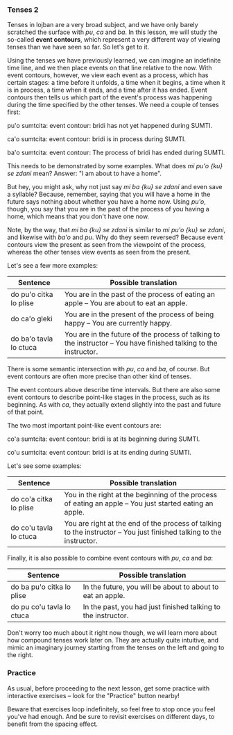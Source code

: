 ### Tenses 2

Tenses in lojban are a very broad subject, and we have only barely scratched the surface with _pu_, _ca_ and _ba_.
In this lesson, we will study the so-called **event contours**, which represent a very different way of viewing tenses than we have seen so far.
So let's get to it.

Using the tenses we have previously learned, we can imagine an indefinite time line, and we then place events on that line relative to the now.
With event contours, however, we view each event as a process, which has certain stages: a time before it unfolds, a time when it begins, a time when it is in process, a time when it ends, and a time after it has ended.
Event contours then tells us which part of the event's process was happening during the time specified by the other tenses.
We need a couple of tenses first:

<span class="definition-head">pu'o</span> sumtcita: event contour: bridi has not yet happened during SUMTI.

<span class="definition-head">ca'o</span> sumtcita: event contour: bridi is in process during SUMTI.

<span class="definition-head">ba'o</span> sumtcita: event contour: The process of bridi has ended during SUMTI.

This needs to be demonstrated by some examples.
What does _mi pu'o {ku} se zdani_ mean?
Answer: "I am about to have a home".

But hey, you might ask, why not just say _mi ba {ku} se zdani_ and even save a syllable?
Because, remember, saying that you will have a home in the future says nothing about whether you have a home now.
Using _pu'o_, though, you say that you are in the past of the process of you having a home, which means that you don't have one now.

Note, by the way, that _mi ba {ku} se zdani_ is similar to _mi pu'o {ku} se zdani_, and likewise with _ba'o_ and _pu_.
Why do they seem reversed?
Because event contours view the present as seen from the viewpoint of the process, whereas the other tenses view events as seen from the present.

Let's see a few more examples:

|Sentence|Possible translation|
|--------|-----------|
|do pu'o citka lo plise|You are in the past of the process of eating an apple &ndash; You are about to eat an apple.|
|do ca'o gleki|You are in the present of the process of being happy &ndash; You are currently happy.|
|do ba'o tavla lo ctuca|You are in the future of the process of talking to the instructor &ndash; You have finished talking to the instructor.|

There is some semantic intersection with _pu_, _ca_ and _ba_, of course.
But event contours are often more precise than other kind of tenses.

The event contours above describe time intervals.
But there are also some event contours to describe point-like stages in the process, such as its beginning.
As with _ca_, they actually extend slightly into the past and future of that point.

The two most important point-like event contours are:

<span class="definition-head">co'a</span> sumtcita: event contour: bridi is at its beginning during SUMTI.

<span class="definition-head">co'u</span> sumtcita: event contour: bridi is at its ending during SUMTI.

Let's see some examples:

|Sentence|Possible translation|
|--------|-----------|
|do co'a citka lo plise|You in the right at the beginning of the process of eating an apple &ndash; You just started eating an apple.|
|do co'u tavla lo ctuca|You are right at the end of the process of talking to the instructor &ndash; You just finished talking to the instructor.|

Finally, it is also possible to combine event contours with _pu_, _ca_ and _ba_:

|Sentence|Possible translation|
|--------|-----------|
|do ba pu'o citka lo plise|In the future, you will be about to about to eat an apple.|
|do pu co'u tavla lo ctuca|In the past, you had just finished talking to the instructor.|

Don't worry too much about it right now though, we will learn more about how compound tenses work later on.
They are actually quite intuitive, and mimic an imaginary journey starting from the tenses on the left and going to the right.

### Practice

As usual, before proceeding to the next lesson, get some practice with interactive exercises &ndash; look for the "Practice" button nearby!

Beware that exercises loop indefinitely, so feel free to stop once you feel you've had enough.
And be sure to revisit exercises on different days, to benefit from the spacing effect.
